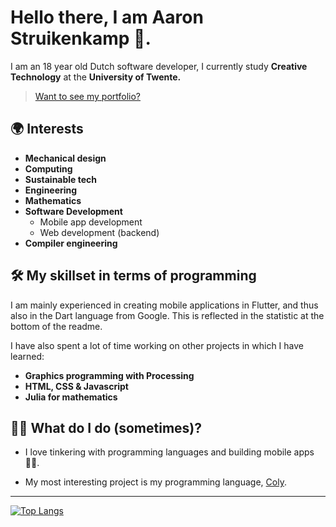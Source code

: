 # Hello there, I am Aaron Struikenkamp 👋.
I am an 18 year old Dutch software developer, I currently study **Creative Technology** at the **University of Twente.**
> [Want to see my portfolio?](https://aaronmarcusdev.github.io/Portfolio-Aaron-Struikenkamp/)

## 🌍 Interests
- **Mechanical design**
- **Computing**
- **Sustainable tech**
- **Engineering**
- **Mathematics**
- **Software Development**
  - Mobile app development
  - Web development (backend)
- **Compiler engineering**

## 🛠️ My skillset in terms of programming
I am mainly experienced in creating mobile applications in Flutter, and thus also in the Dart language from Google. This is reflected in the statistic at the bottom of the readme.

I have also spent a lot of time working on other projects in which I have learned:
- **Graphics programming with Processing**
- **HTML, CSS & Javascript**
- **Julia for mathematics**

## 👷‍♂️ What do I do (sometimes)?
- I love tinkering with programming languages and building mobile apps 👨‍💻.

- My most interesting project is my programming language, [Coly](https://github.com/AaronMarcusDev/Coly).

---

[![Top Langs](https://github-readme-stats.vercel.app/api/top-langs/?username=AaronMarcusDev&theme=dark)](https://github.com/anuraghazra/github-readme-stats)

<!--
**AaronMarcusDev/AaronMarcusDev** is a ✨ _special_ ✨ repository because its `README.md` (this file) appears on your GitHub profile.

Here are some ideas to get you started:

- 🔭 I’m currently working on ...
- 🌱 I’m currently learning ...
- 👯 I’m looking to collaborate on ...
- 🤔 I’m looking for help with ...
- 💬 Ask me about ...
- 📫 How to reach me: ...
- 😄 Pronouns: ...
- ⚡ Fun fact: ...
-->
